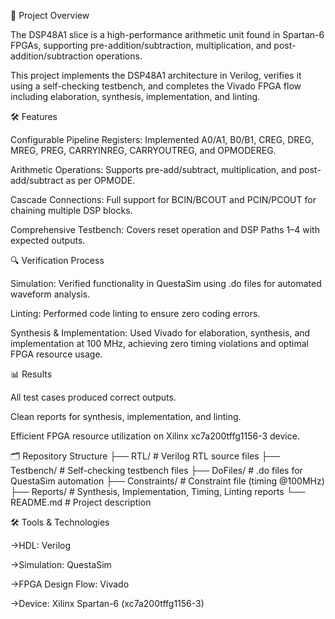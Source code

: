 📌 Project Overview

The DSP48A1 slice is a high-performance arithmetic unit found in Spartan-6 FPGAs, supporting pre-addition/subtraction, multiplication, and post-addition/subtraction operations.

This project implements the DSP48A1 architecture in Verilog, verifies it using a self-checking testbench, and completes the Vivado FPGA flow including elaboration, synthesis, implementation, and linting.

🛠 Features

Configurable Pipeline Registers: Implemented A0/A1, B0/B1, CREG, DREG, MREG, PREG, CARRYINREG, CARRYOUTREG, and OPMODEREG.

Arithmetic Operations: Supports pre-add/subtract, multiplication, and post-add/subtract as per OPMODE.

Cascade Connections: Full support for BCIN/BCOUT and PCIN/PCOUT for chaining multiple DSP blocks.

Comprehensive Testbench: Covers reset operation and DSP Paths 1–4 with expected outputs.

🔍 Verification Process

Simulation: Verified functionality in QuestaSim using .do files for automated waveform analysis.

Linting: Performed code linting to ensure zero coding errors.

Synthesis & Implementation: Used Vivado for elaboration, synthesis, and implementation at 100 MHz, achieving zero timing violations and optimal FPGA resource usage.

📊 Results

All test cases produced correct outputs.

Clean reports for synthesis, implementation, and linting.

Efficient FPGA resource utilization on Xilinx xc7a200tffg1156-3 device.

🗂 Repository Structure
├── RTL/                   # Verilog RTL source files
├── Testbench/             # Self-checking testbench files
├── DoFiles/               # .do files for QuestaSim automation
├── Constraints/           # Constraint file (timing @100MHz)
├── Reports/               # Synthesis, Implementation, Timing, Linting reports
└── README.md              # Project description

🛠 Tools & Technologies

->HDL: Verilog

->Simulation: QuestaSim

->FPGA Design Flow: Vivado

->Device: Xilinx Spartan-6 (xc7a200tffg1156-3)
